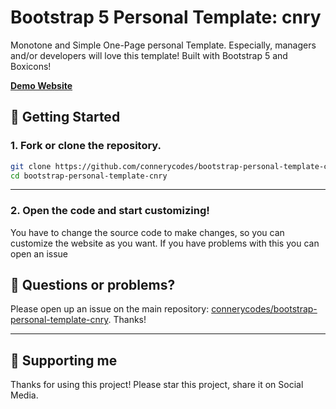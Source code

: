 <h1>
  Bootstrap 5 Personal Template: cnry
</h1>
Monotone and Simple One-Page personal Template. Especially, managers and/or developers will love this template! Built with Bootstrap 5 and Boxicons! 

[**Demo Website**](https://cnry.venyfy.de/)

## 🚀 Getting Started

### 1. **Fork or clone the repository.**

```sh
git clone https://github.com/connerycodes/bootstrap-personal-template-cnry
cd bootstrap-personal-template-cnry
```

<hr>

### 2. **Open the code and start customizing!**

You have to change the source code to make changes, so you can customize the website as you want. If you have problems with this you can open an issue

## 🤔 Questions or problems?

Please open up an issue on the main repository: [connerycodes/bootstrap-personal-template-cnry](https://github.com/connerycodes/bootstrap-personal-template-cnry). Thanks!


<hr>

## 🌟 Supporting me

Thanks for using this project!
Please star this project, share it on Social Media.
